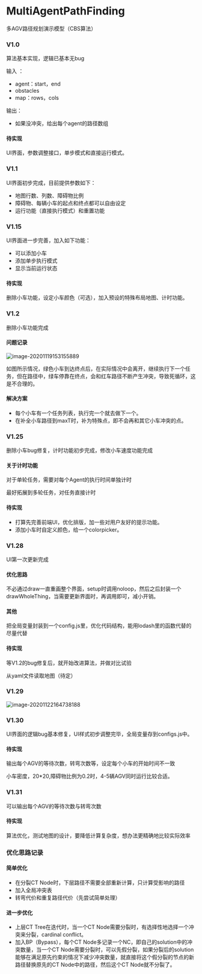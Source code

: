 # MultiAgentPathFinding
 多AGV路径规划演示模型（CBS算法）

### V1.0	

算法基本实现，逻辑已基本无bug

输入 ：

* agent：start，end
* obstacles
* map：rows，cols

输出：

* 如果没冲突，给出每个agent的路径数组

#### 待实现

UI界面，参数调整接口，单步模式和直接运行模式。



### V1.1

UI界面初步完成，目前提供参数如下：

* 地图行数、列数、障碍物比例
* 障碍物、每辆小车的起点和终点都可以自由设定
* 运行功能（直接执行模式）和重置功能



### V1.15

UI界面进一步完善，加入如下功能：

* 可以添加小车
* 添加单步执行模式
* 显示当前运行状态

#### 待实现

删除小车功能，设定小车颜色（可选），加入预设的特殊布局地图、计时功能。



### V1.2

删除小车功能完成

#### 问题记录

![image-20201119153155889](C:\Users\AA\AppData\Roaming\Typora\typora-user-images\image-20201119153155889.png)

如图所示情况，绿色小车到达终点后，在实际情况中会离开，继续执行下一个任务，但在路径中，绿车停靠在终点，会和红车路径不断产生冲突，导致死循环，这是不合理的。

#### 解决方案

* 每个小车有一个任务列表，执行完一个就去做下一个。
* 在补全小车路径到maxT时，补为特殊点，即不会再和其它小车冲突的点。



### V1.25

删除小车bug修复，计时功能初步完成，修改小车速度功能完成

#### 关于计时功能

对于单轮任务，需要对每个Agent的执行时间单独计时

最好拓展到多轮任务，对任务直接计时

#### 待实现

* 打算先完善前端UI，优化排版，加一些对用户友好的提示功能。
* 添加小车时自定义颜色，给一个colorpicker。



### V1.28

UI第一次更新完成

#### 优化思路

不必通过draw一直重画整个界面，setup时调用noloop，然后之后封装一个drawWholeThing，当需要更新界面时，再调用即可，减小开销。

#### 其他

把全局变量封装到一个config.js里，优化代码结构，能用lodash里的函数代替的尽量代替

#### 待实现

等V1.2的bug修复后，就开始改进算法，并做对比试验

从yaml文件读取地图（待定）



### V1.29

![image-20201122164738188](C:\Users\AA\AppData\Roaming\Typora\typora-user-images\image-20201122164738188.png)



### V1.30

UI界面的逻辑bug基本修复，UI样式初步调整完毕，全局变量存到configs.js中。

#### 待实现

输出每个AGV的等待次数，转弯次数等，设定每个小车的开始时间不一致

小车密度，20*20,障碍物比例为0.2时，4-5辆AGV同时运行比较合适。



### V1.31

可以输出每个AGV的等待次数与转弯次数

#### 待实现

算法优化，测试地图的设计，要降低计算复杂度，想办法更精确地比较实际效率



### 优化思路记录

#### 简单优化

* 在分裂CT Node时，下层路径不需要全部重新计算，只计算受影响的路径
* 加入全局冲突表
* 转弯代价和重复路径代价（先尝试简单处理）

#### 进一步优化

* 上层CT Tree在迭代时，当一个CT Node需要分裂时，有选择性地选择一个冲突来分裂，cardinal conflict。
* 加入BP（Bypass），每个CT Node多记录一个NC，即自己的solution中的冲突数量，当一个CT Node需要分裂时，可以先假分裂，如果分裂后的solution能够在满足原先约束的情况下减少冲突数量，就直接将这个假分裂的节点的新路径替换原先的CT Node中的路径，然后这个CT Node就不分裂了。